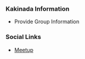 ### Kakinada Information
* Provide Group Information

### Social Links
* [Meetup](https://www.meetup.com/owasp-kakinada-meetup-group/)


